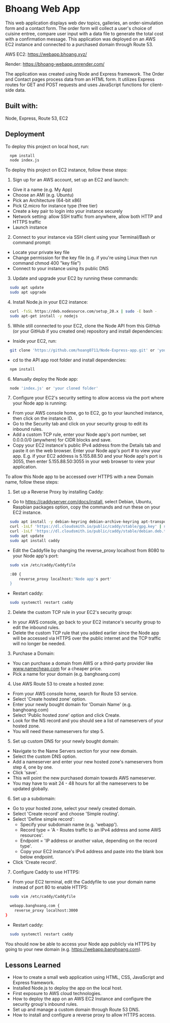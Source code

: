 
# Bhoang Web App

This web application displays web dev topics, galleries, an order-simulation form and a contact form. The order form will collect a user's choice of cuisine entree, compare user input with a data file to generate the total cost with a confirmation message. This application was deployed on an AWS EC2 instance and connected to a purchased domain through Route 53.


AWS EC2: https://webapp.bhoang.xyz/

Render: https://bhoang-webapp.onrender.com/

The application was created using Node and Express framework. The Order and Contact pages process data from an HTML form. It utilizes Express routes for GET and POST requests and uses JavaScript functions for client-side data.


## Built with:
Node, Express, Route 53, EC2


## Deployment

To deploy this project on local host, run:

```bash
  npm install
  node index.js
```

To deploy this project on EC2 instance, follow these steps:

1. Sign up for an AWS account, set up an EC2 and launch:
+ Give it a name (e.g. My App)
+ Choose an AMI (e.g. Ubuntu)
+ Pick an Architecture (64-bit x86)
+ Pick t2.micro for instance type (free tier)
+ Create a key pair to login into your instance securely
+ Network setting: allow SSH traffic from anywhere, allow both HTTP and HTTPS traffic
+ Launch instance

2. Connect to your instance via SSH client using your Terminal/Bash or command prompt:
+ Locate your private key file
+ Change permission for the key file (e.g. if you're using Linux then run command chmod 400 "key file")
+ Connect to your instance using its public DNS

3. Update and upgrade your EC2 by running these commands:

```bash
  sudo apt update
  sudo apt upgrade
```
4. Install Node.js in your EC2 instance:

```bash
  curl -fsSL https://deb.nodesource.com/setup_20.x | sudo -E bash -
  sudo apt-get install -y nodejs
```

5. While still connected to your EC2, clone the Node API from this GitHub (or your GitHub if you created one) repository and install dependencies:
+ Inside your EC2, run:
```bash
  git clone 'https://github.com/hoang0711/Node-Express-app.git' or 'your repo link'
```
+ cd to the API app root folder and install dependencies:
```bash
  npm install
```

6. Manually deploy the Node app:
```bash
  node 'index.js' or 'your cloned folder'
```

7. Configure your EC2's security setting to allow access via the port where your Node app is running:
+ From your AWS console home, go to EC2, go to your launched instance, then click on the instance ID.
+ Go to the Security tab and click on your security group to edit its inbound rules.
+ Add a custom TCP rule, enter your Node app's port number, set 0.0.0.0/0 (anywhere) for CIDR blocks and save.
+ Copy your EC2 instance's public IPv4 address from the Details tab and paste it on the web browser. Enter your Node app's port # to view your app. E.g. if your EC2 address is 5.155.88.50 and your Node app's port is 3055, then enter 5.155.88.50:3055 in your web browser to view your application.

To allow this Node app to be accessed over HTTPS with a new Domain name, follow these steps:
1. Set up a Reverse Proxy by installing Caddy:
- Go to https://caddyserver.com/docs/install, select Debian, Ubuntu, Raspbian packages option, copy the commands and run these on your EC2 instance.
```bash
  sudo apt install -y debian-keyring debian-archive-keyring apt-transport-https curl
  curl -1sLf 'https://dl.cloudsmith.io/public/caddy/stable/gpg.key' | sudo gpg --dearmor -o /usr/share/keyrings/caddy-stable-archive-keyring.gpg
  curl -1sLf 'https://dl.cloudsmith.io/public/caddy/stable/debian.deb.txt' | sudo tee /etc/apt/sources.list.d/caddy-stable.list
  sudo apt update
  sudo apt install caddy
```
- Edit the Caddyfile by changing the reverse_proxy localhost from 8080 to your Node app's port:
```bash
  sudo vim /etc/caddy/Caddyfile

  :80 {
      reverse_proxy localhost:'Node app's port'
  }
```
- Restart caddy:
```bash
  sudo systemctl restart caddy
```

2. Delete the custom TCP rule in your EC2's security group:
- In your AWS console, go back to your EC2 instance's security group to edit the inbound rules.
- Delete the custom TCP rule that you added earlier since the Node app will be accessed via HTTPS over the public internet and the TCP traffic will no longer be needed.

3. Purchase a Domain:
- You can purchase a domain from AWS or a third-party provider like www.namecheap.com for a cheaper price.
- Pick a name for your domain (e.g. banghoang.com)

4. Use AWS Route 53 to create a hosted zone:
- From your AWS console home, search for Route 53 service.
- Select 'Create hosted zone' option.
- Enter your newly bought domain for 'Domain Name' (e.g. banghoang.com)
- Select 'Public hosted zone' option and click Create.
- Look for the NS record and you should see a list of nameservers of your hosted zone.
- You will need these nameservers for step 5.

5. Set up custom DNS for your newly bought domain:
- Navigate to the Name Servers section for your new domain.
- Select the custom DNS option.
- Add a nameserver and enter your new hosted zone's nameservers from step 4, one by one.
- Click 'save'.
- This will point the new purchased domain towards AWS nameserver.
- You may have to wait 24 - 48 hours for all the nameservers to be updated globally.

6. Set up a subdomain:
- Go to your hosted zone, select your newly created domain.
- Select 'Create record' and choose 'Simple routing'.
- Select 'Define simple record':
    - Specify your subdomain name (e.g. 'webapp').
    - Record type = 'A - Routes traffic to an IPv4 address and some AWS resources'.
    - Endpoint = 'IP address or another value, depending on the record type'.
    - Copy your EC2 instance's IPv4 address and paste into the blank box below endpoint.
- Click 'Create record'.

7. Configure Caddy to use HTTPS:
- From your EC2 terminal, edit the Caddyfile to use your domain name instead of port 80 to enable HTTPS:
```bash
  sudo vim /etc/caddy/Caddyfile

  webapp.banghoang.com {
    reverse_proxy localhost:3000
}
```
- Restart caddy:
```bash
  sudo systemctl restart caddy
```

You should now be able to access your Node app publicly via HTTPS by going to your new domain (e.g. https://webapp.banghoang.com).

## Lessons Learned

- How to create a small web application using HTML, CSS, JavaScript and Express framework.
- Installed Node.js to deploy the app on the local host.
- First exposure to AWS cloud technologies.
- How to deploy the app on an AWS EC2 Instance and configure the security group's inbound rules.
- Set up and manage a custom domain through Route 53 DNS.
- How to install and configure a reverse proxy to allow HTTPS access.
